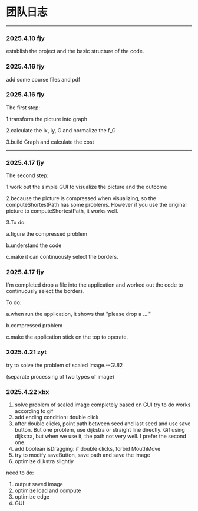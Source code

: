 # 团队日志

---
### 2025.4.10 fjy

establish the project and the basic structure of the code.

### 2025.4.16 fjy

add some course files and pdf

### 2025.4.16 fjy

The first step:

1.transform the picture into graph

2.calculate the Ix, Iy, G and normalize the f_G

3.build Graph and calculate the cost

---
### 2025.4.17 fjy

The second step:

1.work out the simple GUI to visualize the picture and the outcome

2.because the picture is compressed when visualizing, so the computeShortestPath has some problems. However if you use the original picture to computeShortestPath, it works well.

3.To do:

a.figure the compressed problem

b.understand the code

c.make it can continuously select the borders.

### 2025.4.17 fjy

I'm completed drop a file into the application and worked out the code to continuously select the borders.

To do:

a.when run the application, it shows that "please drop a ...."

b.compressed problem

c.make the application stick on the top to operate.

### 2025.4.21 zyt

try to solve the problem of scaled image.--GUI2

(separate processing of two types of image) 

### 2025.4.22 xbx
1. solve problem of scaled image completely based on GUI
try to do works according to gif
2. add ending condition: double click
3. after double clicks, point path between seed and last seed and use save button. But one problem, use dijkstra or straight line directly. Gif using dijkstra, but when we use it, the path not very well. I prefer the second one.
4. add boolean isDragging: if double clicks, forbid MouthMove
5. try to modify saveButton, save path and save the image
6. optimize dijkstra slightly

need to do:
1. output saved image
2. optimize load and compute
3. optimize edge
4. GUI